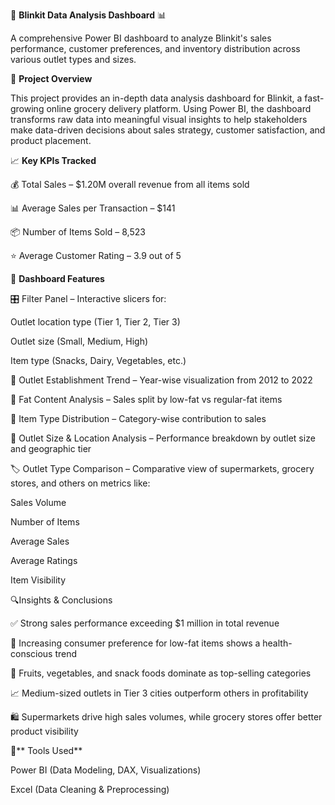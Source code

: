 🛒 **Blinkit Data Analysis Dashboard** 📊

A comprehensive Power BI dashboard to analyze Blinkit's sales performance, customer preferences, and inventory distribution across various outlet types and sizes.


📌 **Project Overview**

This project provides an in-depth data analysis dashboard for Blinkit, a fast-growing online grocery delivery platform. Using Power BI, the dashboard transforms raw data into meaningful visual insights to help stakeholders make data-driven decisions about sales strategy, customer satisfaction, and product placement.

📈 **Key KPIs Tracked**

💰 Total Sales – $1.20M overall revenue from all items sold

📊 Average Sales per Transaction – $141

📦 Number of Items Sold – 8,523

⭐ Average Customer Rating – 3.9 out of 5

🚀 **Dashboard Features**

🎛️ Filter Panel – Interactive slicers for:

Outlet location type (Tier 1, Tier 2, Tier 3)

Outlet size (Small, Medium, High)

Item type (Snacks, Dairy, Vegetables, etc.)

📅 Outlet Establishment Trend – Year-wise visualization from 2012 to 2022

🥛 Fat Content Analysis – Sales split by low-fat vs regular-fat items

📂 Item Type Distribution – Category-wise contribution to sales

🏬 Outlet Size & Location Analysis – Performance breakdown by outlet size and geographic tier

🏷️ Outlet Type Comparison – Comparative view of supermarkets, grocery stores, and others on metrics like:

Sales Volume

Number of Items

Average Sales

Average Ratings

Item Visibility

🔍Insights & Conclusions


✅ Strong sales performance exceeding $1 million in total revenue

🥗 Increasing consumer preference for low-fat items shows a health-conscious trend

🍎 Fruits, vegetables, and snack foods dominate as top-selling categories

📈 Medium-sized outlets in Tier 3 cities outperform others in profitability

🛍️ Supermarkets drive high sales volumes, while grocery stores offer better product visibility

🧰** Tools Used**

Power BI (Data Modeling, DAX, Visualizations)

Excel (Data Cleaning & Preprocessing)


